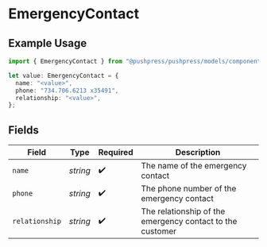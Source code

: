 # EmergencyContact

## Example Usage

```typescript
import { EmergencyContact } from "@pushpress/pushpress/models/components";

let value: EmergencyContact = {
  name: "<value>",
  phone: "734.706.6213 x35491",
  relationship: "<value>",
};
```

## Fields

| Field                                                     | Type                                                      | Required                                                  | Description                                               |
| --------------------------------------------------------- | --------------------------------------------------------- | --------------------------------------------------------- | --------------------------------------------------------- |
| `name`                                                    | *string*                                                  | :heavy_check_mark:                                        | The name of the emergency contact                         |
| `phone`                                                   | *string*                                                  | :heavy_check_mark:                                        | The phone number of the emergency contact                 |
| `relationship`                                            | *string*                                                  | :heavy_check_mark:                                        | The relationship of the emergency contact to the customer |